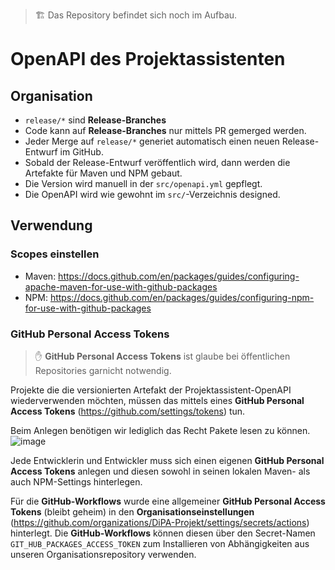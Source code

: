 > 🏗 Das Repository befindet sich noch im Aufbau.

# OpenAPI des Projektassistenten

## Organisation

- `release/*` sind **Release-Branches**
- Code kann auf **Release-Branches** nur mittels PR gemerged werden.
- Jeder Merge auf `release/*` generiet automatisch einen neuen Release-Entwurf im GitHub.
- Sobald der Release-Entwurf veröffentlich wird, dann werden die Artefakte für Maven und NPM gebaut.
- Die Version wird manuell in der `src/openapi.yml` gepflegt.
- Die OpenAPI wird wie gewohnt im `src/`-Verzeichnis designed.

## Verwendung

### Scopes einstellen

- Maven: https://docs.github.com/en/packages/guides/configuring-apache-maven-for-use-with-github-packages
- NPM: https://docs.github.com/en/packages/guides/configuring-npm-for-use-with-github-packages

### GitHub Personal Access Tokens

> ✋ **GitHub Personal Access Tokens** ist glaube bei öffentlichen Repositories garnicht notwendig.

Projekte die die versionierten Artefakt der Projektassistent-OpenAPI wiederverwenden möchten, müssen das mittels eines **GitHub Personal Access Tokens** (https://github.com/settings/tokens) tun.

Beim Anlegen benötigen wir lediglich das Recht Pakete lesen zu können.
![image](https://user-images.githubusercontent.com/6279703/111860266-c3c33b80-8946-11eb-835b-22850f8e144c.png)

Jede Entwicklerin und Entwickler muss sich einen eigenen **GitHub Personal Access Tokens** anlegen und diesen sowohl in seinen lokalen Maven- als auch NPM-Settings hinterlegen.

Für die **GitHub-Workflows** wurde eine allgemeiner **GitHub Personal Access Tokens** (bleibt geheim) in den **Organisationseinstellungen** (https://github.com/organizations/DiPA-Projekt/settings/secrets/actions) hinterlegt. Die **GitHub-Workflows** können diesen über den Secret-Namen `GIT_HUB_PACKAGES_ACCESS_TOKEN` zum Installieren von Abhängigkeiten aus unseren Organisationsrepository verwenden.
